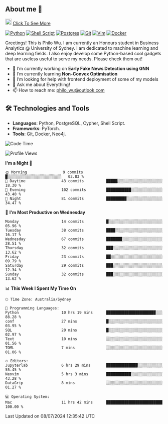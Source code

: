 ## About me 🤗

<a href="#"><img src="https://media.giphy.com/media/hvRJCLFzcasrR4ia7z/giphy.gif" width="20px" height="20px"></a> [Click To See More](https://codeboyphilo.github.io)

[![Python](https://img.shields.io/badge/python-3670A0?style=for-the-badge&logo=python&logoColor=ffdd54)](#)
[![Shell Script](https://img.shields.io/badge/shell_script-%23121011.svg?style=for-the-badge&logo=gnu-bash&logoColor=white)](#)
[![Postgres](https://img.shields.io/badge/postgres-%23316192.svg?style=for-the-badge&logo=postgresql&logoColor=white)](#)
[![Git](https://img.shields.io/badge/git-%23F05033.svg?style=for-the-badge&logo=git&logoColor=white)](#)
[![Vim](https://img.shields.io/badge/VIM-%2311AB00.svg?style=for-the-badge&logo=vim&logoColor=white)](#)
[![Docker](https://img.shields.io/badge/docker-%230db7ed.svg?style=for-the-badge&logo=docker&logoColor=white)](#)

Greetings! This is Philo Wu. I am currently an Honours student in Business Analytics \@ University of Sydney. I am dedicated to machine learning and deep learning fields. I also enjoy develop some Python-based cool gadgets that are ~~useless~~ useful to serve my needs. Please check them out!

- 🔭 I’m currently working on **Early Fake News Detection using GNN**
- 🌱 I’m currently learning **Non-Convex Optimisation**
- 🤔 I’m looking for help with frontend deployment of some of my models
- 💬 Ask me about Everything!
- 📫 How to reach me: philo_wu@outlook.com

## 🛠 Technologies and Tools
- **Languages**: Python, PostgreSQL, Cypher, Shell Script.
- **Frameworks**: PyTorch.
- **Tools**: Git, Docker, Neo4j.

<!--START_SECTION:waka-->
![Code Time](http://img.shields.io/badge/Code%20Time-307%20hrs%204%20mins-blue)

![Profile Views](http://img.shields.io/badge/Profile%20Views-1-blue)

**I'm a Night 🦉** 

```text
🌞 Morning                9 commits           █░░░░░░░░░░░░░░░░░░░░░░░░   03.83 % 
🌆 Daytime                43 commits          █████░░░░░░░░░░░░░░░░░░░░   18.30 % 
🌃 Evening                102 commits         ███████████░░░░░░░░░░░░░░   43.40 % 
🌙 Night                  81 commits          █████████░░░░░░░░░░░░░░░░   34.47 % 
```
📅 **I'm Most Productive on Wednesday** 

```text
Monday                   14 commits          █░░░░░░░░░░░░░░░░░░░░░░░░   05.96 % 
Tuesday                  38 commits          ████░░░░░░░░░░░░░░░░░░░░░   16.17 % 
Wednesday                67 commits          ███████░░░░░░░░░░░░░░░░░░   28.51 % 
Thursday                 32 commits          ███░░░░░░░░░░░░░░░░░░░░░░   13.62 % 
Friday                   23 commits          ██░░░░░░░░░░░░░░░░░░░░░░░   09.79 % 
Saturday                 29 commits          ███░░░░░░░░░░░░░░░░░░░░░░   12.34 % 
Sunday                   32 commits          ███░░░░░░░░░░░░░░░░░░░░░░   13.62 % 
```


📊 **This Week I Spent My Time On** 

```text
🕑︎ Time Zone: Australia/Sydney

💬 Programming Languages: 
Python                   10 hrs 19 mins      ██████████████████████░░░   88.28 % 
conf                     27 mins             █░░░░░░░░░░░░░░░░░░░░░░░░   03.95 % 
SQL                      20 mins             █░░░░░░░░░░░░░░░░░░░░░░░░   02.97 % 
Text                     10 mins             ░░░░░░░░░░░░░░░░░░░░░░░░░   01.56 % 
TOML                     7 mins              ░░░░░░░░░░░░░░░░░░░░░░░░░   01.06 % 

🔥 Editors: 
Jupyterlab               6 hrs 29 mins       ██████████████░░░░░░░░░░░   55.45 % 
Neovim                   5 hrs 3 mins        ███████████░░░░░░░░░░░░░░   43.28 % 
DataGrip                 8 mins              ░░░░░░░░░░░░░░░░░░░░░░░░░   01.27 % 

💻 Operating System: 
Mac                      11 hrs 42 mins      █████████████████████████   100.00 % 
```


 Last Updated on 08/07/2024 12:35:42 UTC
<!--END_SECTION:waka-->
